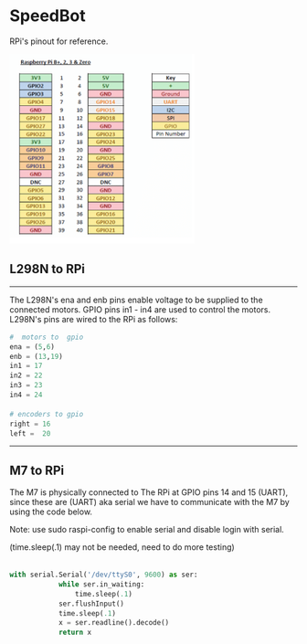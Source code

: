 # SpeedBot


 RPi's pinout for reference.

![alt text][rpi]

[rpi]: https://github.com/DJones0101/SpeedBot/blob/master/img/pi_pinout.png

## L298N to RPi
---
The L298N's ena and enb pins enable voltage to be supplied to the connected motors. GPIO pins in1 - in4 are used to control the motors. L298N's pins are wired to the RPi as follows:


```python
#  motors to  gpio
ena = (5,6)
enb = (13,19)
in1 = 17
in2 = 22
in3 = 23
in4 = 24 

# encoders to gpio
right = 16
left =  20
```
 


---
## M7 to RPi 

The M7 is physically connected to The RPi at GPIO pins 14 and 15 (UART), since these are (UART) aka serial we have to communicate with the M7 by using the code below. 

Note: use sudo raspi-config to enable serial and disable login with serial.

(time.sleep(.1) may not be needed,  need to do more testing)

```python

with serial.Serial('/dev/ttyS0', 9600) as ser:
			while ser.in_waiting:
				time.sleep(.1)
			ser.flushInput()
			time.sleep(.1)
			x = ser.readline().decode()
			return x

```


